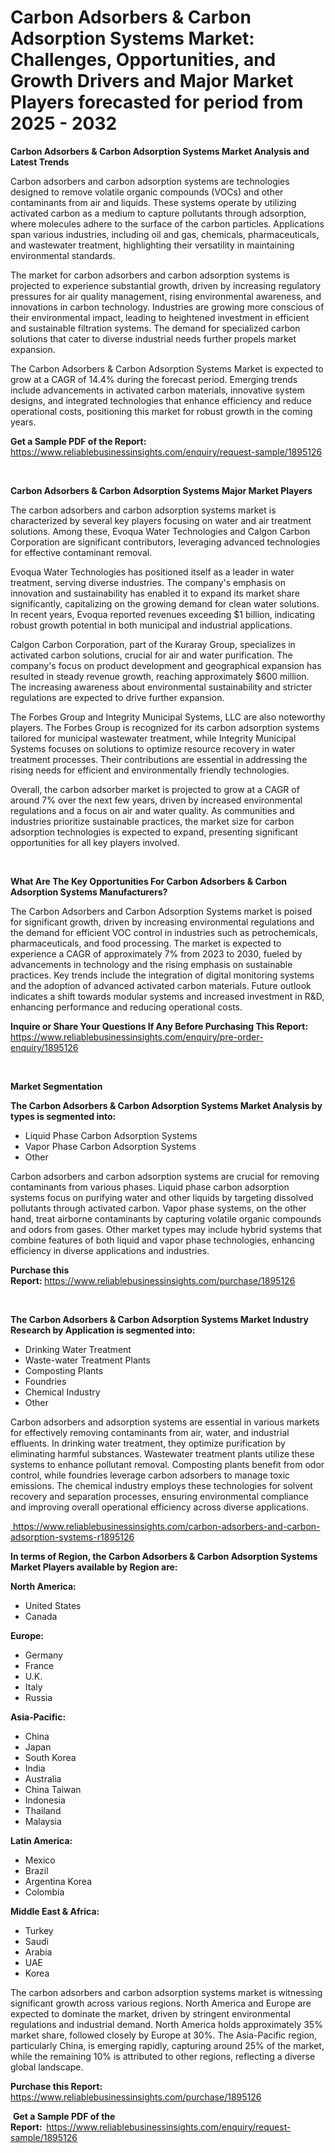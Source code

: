 <p><h1>Carbon Adsorbers & Carbon Adsorption Systems Market: Challenges, Opportunities, and Growth Drivers and Major Market Players forecasted for period from 2025 - 2032</h1></p><p><strong>Carbon Adsorbers & Carbon Adsorption Systems Market Analysis and Latest Trends</strong></p>
<p><p>Carbon adsorbers and carbon adsorption systems are technologies designed to remove volatile organic compounds (VOCs) and other contaminants from air and liquids. These systems operate by utilizing activated carbon as a medium to capture pollutants through adsorption, where molecules adhere to the surface of the carbon particles. Applications span various industries, including oil and gas, chemicals, pharmaceuticals, and wastewater treatment, highlighting their versatility in maintaining environmental standards.</p><p>The market for carbon adsorbers and carbon adsorption systems is projected to experience substantial growth, driven by increasing regulatory pressures for air quality management, rising environmental awareness, and innovations in carbon technology. Industries are growing more conscious of their environmental impact, leading to heightened investment in efficient and sustainable filtration systems. The demand for specialized carbon solutions that cater to diverse industrial needs further propels market expansion. </p><p>The Carbon Adsorbers & Carbon Adsorption Systems Market is expected to grow at a CAGR of 14.4% during the forecast period. Emerging trends include advancements in activated carbon materials, innovative system designs, and integrated technologies that enhance efficiency and reduce operational costs, positioning this market for robust growth in the coming years.</p></p>
<p><strong>Get a Sample PDF of the Report:&nbsp;</strong> <a href="https://www.reliablebusinessinsights.com/enquiry/request-sample/1895126?utm_campaign=3547&utm_medium=2&utm_source=Github&utm_content=ia&utm_term=12042025&utm_id=carbon-adsorbers-carbon-adsorption-systems">https://www.reliablebusinessinsights.com/enquiry/request-sample/1895126</a></p>
<p>&nbsp;</p>
<p><strong>Carbon Adsorbers & Carbon Adsorption Systems Major Market Players</strong></p>
<p><p>The carbon adsorbers and carbon adsorption systems market is characterized by several key players focusing on water and air treatment solutions. Among these, Evoqua Water Technologies and Calgon Carbon Corporation are significant contributors, leveraging advanced technologies for effective contaminant removal.</p><p>Evoqua Water Technologies has positioned itself as a leader in water treatment, serving diverse industries. The company's emphasis on innovation and sustainability has enabled it to expand its market share significantly, capitalizing on the growing demand for clean water solutions. In recent years, Evoqua reported revenues exceeding $1 billion, indicating robust growth potential in both municipal and industrial applications.</p><p>Calgon Carbon Corporation, part of the Kuraray Group, specializes in activated carbon solutions, crucial for air and water purification. The company's focus on product development and geographical expansion has resulted in steady revenue growth, reaching approximately $600 million. The increasing awareness about environmental sustainability and stricter regulations are expected to drive further expansion.</p><p>The Forbes Group and Integrity Municipal Systems, LLC are also noteworthy players. The Forbes Group is recognized for its carbon adsorption systems tailored for municipal wastewater treatment, while Integrity Municipal Systems focuses on solutions to optimize resource recovery in water treatment processes. Their contributions are essential in addressing the rising needs for efficient and environmentally friendly technologies.</p><p>Overall, the carbon adsorber market is projected to grow at a CAGR of around 7% over the next few years, driven by increased environmental regulations and a focus on air and water quality. As communities and industries prioritize sustainable practices, the market size for carbon adsorption technologies is expected to expand, presenting significant opportunities for all key players involved.</p></p>
<p>&nbsp;</p>
<p><strong>What Are The Key Opportunities For Carbon Adsorbers & Carbon Adsorption Systems Manufacturers?</strong></p>
<p><p>The Carbon Adsorbers and Carbon Adsorption Systems market is poised for significant growth, driven by increasing environmental regulations and the demand for efficient VOC control in industries such as petrochemicals, pharmaceuticals, and food processing. The market is expected to experience a CAGR of approximately 7% from 2023 to 2030, fueled by advancements in technology and the rising emphasis on sustainable practices. Key trends include the integration of digital monitoring systems and the adoption of advanced activated carbon materials. Future outlook indicates a shift towards modular systems and increased investment in R&D, enhancing performance and reducing operational costs.</p></p>
<p><strong>Inquire or Share Your Questions If Any Before Purchasing This Report:</strong> <a href="https://www.reliablebusinessinsights.com/enquiry/pre-order-enquiry/1895126?utm_campaign=3547&utm_medium=2&utm_source=Github&utm_content=ia&utm_term=12042025&utm_id=carbon-adsorbers-carbon-adsorption-systems">https://www.reliablebusinessinsights.com/enquiry/pre-order-enquiry/1895126</a></p>
<p>&nbsp;</p>
<p><strong>Market Segmentation</strong></p>
<p><strong>The Carbon Adsorbers & Carbon Adsorption Systems Market Analysis by types is segmented into:</strong></p>
<p><ul><li>Liquid Phase Carbon Adsorption Systems</li><li>Vapor Phase Carbon Adsorption Systems</li><li>Other</li></ul></p>
<p><p>Carbon adsorbers and carbon adsorption systems are crucial for removing contaminants from various phases. Liquid phase carbon adsorption systems focus on purifying water and other liquids by targeting dissolved pollutants through activated carbon. Vapor phase systems, on the other hand, treat airborne contaminants by capturing volatile organic compounds and odors from gases. Other market types may include hybrid systems that combine features of both liquid and vapor phase technologies, enhancing efficiency in diverse applications and industries.</p></p>
<p><strong>Purchase this Report:&nbsp;</strong><a href="https://www.reliablebusinessinsights.com/purchase/1895126?utm_campaign=3547&utm_medium=2&utm_source=Github&utm_content=ia&utm_term=12042025&utm_id=carbon-adsorbers-carbon-adsorption-systems">https://www.reliablebusinessinsights.com/purchase/1895126</a></p>
<p>&nbsp;</p>
<p><strong>The Carbon Adsorbers & Carbon Adsorption Systems Market Industry Research by Application is segmented into:</strong></p>
<p><ul><li>Drinking Water Treatment</li><li>Waste-water Treatment Plants</li><li>Composting Plants</li><li>Foundries</li><li>Chemical Industry</li><li>Other</li></ul></p>
<p><p>Carbon adsorbers and adsorption systems are essential in various markets for effectively removing contaminants from air, water, and industrial effluents. In drinking water treatment, they optimize purification by eliminating harmful substances. Wastewater treatment plants utilize these systems to enhance pollutant removal. Composting plants benefit from odor control, while foundries leverage carbon adsorbers to manage toxic emissions. The chemical industry employs these technologies for solvent recovery and separation processes, ensuring environmental compliance and improving overall operational efficiency across diverse applications.</p></p>
<p><a href="https://www.reliablebusinessinsights.com/carbon-adsorbers-and-carbon-adsorption-systems-r1895126?utm_campaign=3547&utm_medium=2&utm_source=Github&utm_content=ia&utm_term=12042025&utm_id=carbon-adsorbers-carbon-adsorption-systems">&nbsp;https://www.reliablebusinessinsights.com/carbon-adsorbers-and-carbon-adsorption-systems-r1895126</a></p>
<p><strong>In terms of Region, the Carbon Adsorbers & Carbon Adsorption Systems Market Players available by Region are:</strong></p>
<p>
    <p> <strong> North America: </strong>
        <ul>
            <li>United States</li>
            <li>Canada</li>
        </ul>
        </p> 
    <p> <strong> Europe: </strong>
        <ul>
            <li>Germany</li>
            <li>France</li>
            <li>U.K.</li>
            <li>Italy</li>
            <li>Russia</li>
        </ul>
        </p> 
    <p> <strong> Asia-Pacific: </strong>
        <ul>
            <li>China</li>
            <li>Japan</li>
            <li>South Korea</li>
            <li>India</li>
            <li>Australia</li>
            <li>China Taiwan</li>
            <li>Indonesia</li>
            <li>Thailand</li>
            <li>Malaysia</li>
        </ul>
        </p> 
    <p> <strong> Latin America: </strong>
        <ul>
            <li>Mexico</li>
            <li>Brazil</li>
            <li>Argentina Korea</li>
            <li>Colombia</li>
        </ul>
        </p> 
    <p> <strong> Middle East & Africa: </strong>
        <ul>
            <li>Turkey</li>
            <li>Saudi</li>
            <li>Arabia</li>
            <li>UAE</li>
            <li>Korea</li>
        </ul>
    </p>
    </p>
<p><p>The carbon adsorbers and carbon adsorption systems market is witnessing significant growth across various regions. North America and Europe are expected to dominate the market, driven by stringent environmental regulations and industrial demand. North America holds approximately 35% market share, followed closely by Europe at 30%. The Asia-Pacific region, particularly China, is emerging rapidly, capturing around 25% of the market, while the remaining 10% is attributed to other regions, reflecting a diverse global landscape.</p></p>
<p><strong>Purchase this Report: </strong><a href="https://www.reliablebusinessinsights.com/purchase/1895126?utm_campaign=3547&utm_medium=2&utm_source=Github&utm_content=ia&utm_term=12042025&utm_id=carbon-adsorbers-carbon-adsorption-systems">https://www.reliablebusinessinsights.com/purchase/1895126</a></p>
<p>&nbsp;<strong>Get a Sample PDF of the Report:&nbsp;&nbsp;</strong><a href="https://www.reliablebusinessinsights.com/enquiry/request-sample/1895126?utm_campaign=3547&utm_medium=2&utm_source=Github&utm_content=ia&utm_term=12042025&utm_id=carbon-adsorbers-carbon-adsorption-systems">https://www.reliablebusinessinsights.com/enquiry/request-sample/1895126</a></p>
<p><strong></strong></p>
<p><p></p><p></p><p></p></p>